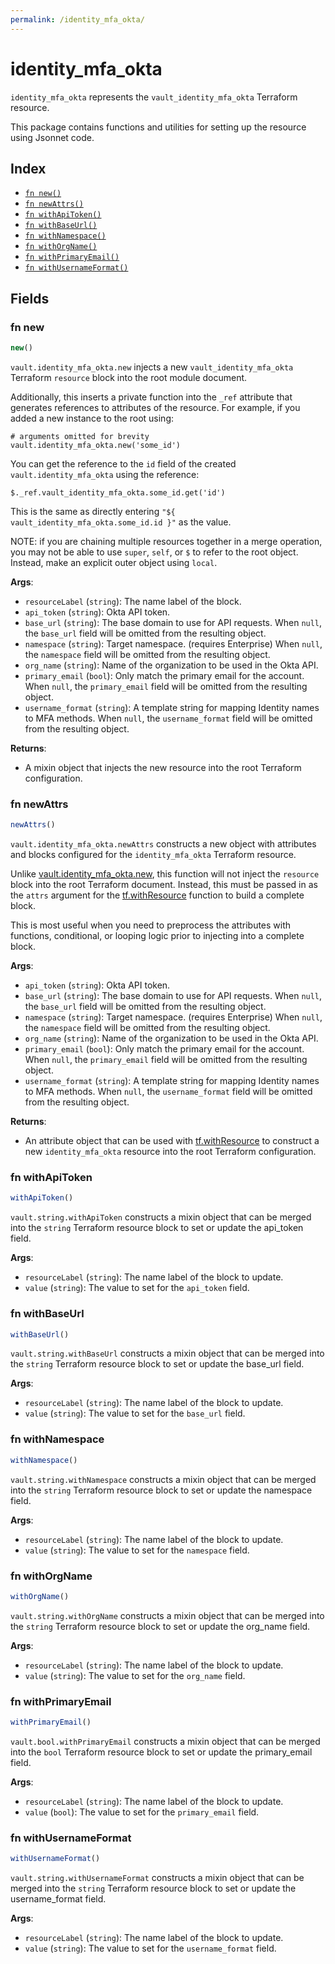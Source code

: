 ```yaml
---
permalink: /identity_mfa_okta/
---
```


# identity_mfa_okta

`identity_mfa_okta` represents the `vault_identity_mfa_okta` Terraform resource.



This package contains functions and utilities for setting up the resource using Jsonnet code.


## Index

* [`fn new()`](#fn-new)
* [`fn newAttrs()`](#fn-newattrs)
* [`fn withApiToken()`](#fn-withapitoken)
* [`fn withBaseUrl()`](#fn-withbaseurl)
* [`fn withNamespace()`](#fn-withnamespace)
* [`fn withOrgName()`](#fn-withorgname)
* [`fn withPrimaryEmail()`](#fn-withprimaryemail)
* [`fn withUsernameFormat()`](#fn-withusernameformat)

## Fields

### fn new

```ts
new()
```


`vault.identity_mfa_okta.new` injects a new `vault_identity_mfa_okta` Terraform `resource`
block into the root module document.

Additionally, this inserts a private function into the `_ref` attribute that generates references to attributes of the
resource. For example, if you added a new instance to the root using:

    # arguments omitted for brevity
    vault.identity_mfa_okta.new('some_id')

You can get the reference to the `id` field of the created `vault.identity_mfa_okta` using the reference:

    $._ref.vault_identity_mfa_okta.some_id.get('id')

This is the same as directly entering `"${ vault_identity_mfa_okta.some_id.id }"` as the value.

NOTE: if you are chaining multiple resources together in a merge operation, you may not be able to use `super`, `self`,
or `$` to refer to the root object. Instead, make an explicit outer object using `local`.

**Args**:
  - `resourceLabel` (`string`): The name label of the block.
  - `api_token` (`string`): Okta API token.
  - `base_url` (`string`): The base domain to use for API requests. When `null`, the `base_url` field will be omitted from the resulting object.
  - `namespace` (`string`): Target namespace. (requires Enterprise) When `null`, the `namespace` field will be omitted from the resulting object.
  - `org_name` (`string`): Name of the organization to be used in the Okta API.
  - `primary_email` (`bool`): Only match the primary email for the account. When `null`, the `primary_email` field will be omitted from the resulting object.
  - `username_format` (`string`): A template string for mapping Identity names to MFA methods. When `null`, the `username_format` field will be omitted from the resulting object.

**Returns**:
- A mixin object that injects the new resource into the root Terraform configuration.


### fn newAttrs

```ts
newAttrs()
```


`vault.identity_mfa_okta.newAttrs` constructs a new object with attributes and blocks configured for the `identity_mfa_okta`
Terraform resource.

Unlike [vault.identity_mfa_okta.new](#fn-new), this function will not inject the `resource`
block into the root Terraform document. Instead, this must be passed in as the `attrs` argument for the
[tf.withResource](https://github.com/tf-libsonnet/core/tree/main/docs#fn-withresource) function to build a complete block.

This is most useful when you need to preprocess the attributes with functions, conditional, or looping logic prior to
injecting into a complete block.

**Args**:
  - `api_token` (`string`): Okta API token.
  - `base_url` (`string`): The base domain to use for API requests. When `null`, the `base_url` field will be omitted from the resulting object.
  - `namespace` (`string`): Target namespace. (requires Enterprise) When `null`, the `namespace` field will be omitted from the resulting object.
  - `org_name` (`string`): Name of the organization to be used in the Okta API.
  - `primary_email` (`bool`): Only match the primary email for the account. When `null`, the `primary_email` field will be omitted from the resulting object.
  - `username_format` (`string`): A template string for mapping Identity names to MFA methods. When `null`, the `username_format` field will be omitted from the resulting object.

**Returns**:
  - An attribute object that can be used with [tf.withResource](https://github.com/tf-libsonnet/core/tree/main/docs#fn-withresource) to construct a new `identity_mfa_okta` resource into the root Terraform configuration.


### fn withApiToken

```ts
withApiToken()
```

`vault.string.withApiToken` constructs a mixin object that can be merged into the `string`
Terraform resource block to set or update the api_token field.



**Args**:
  - `resourceLabel` (`string`): The name label of the block to update.
  - `value` (`string`): The value to set for the `api_token` field.


### fn withBaseUrl

```ts
withBaseUrl()
```

`vault.string.withBaseUrl` constructs a mixin object that can be merged into the `string`
Terraform resource block to set or update the base_url field.



**Args**:
  - `resourceLabel` (`string`): The name label of the block to update.
  - `value` (`string`): The value to set for the `base_url` field.


### fn withNamespace

```ts
withNamespace()
```

`vault.string.withNamespace` constructs a mixin object that can be merged into the `string`
Terraform resource block to set or update the namespace field.



**Args**:
  - `resourceLabel` (`string`): The name label of the block to update.
  - `value` (`string`): The value to set for the `namespace` field.


### fn withOrgName

```ts
withOrgName()
```

`vault.string.withOrgName` constructs a mixin object that can be merged into the `string`
Terraform resource block to set or update the org_name field.



**Args**:
  - `resourceLabel` (`string`): The name label of the block to update.
  - `value` (`string`): The value to set for the `org_name` field.


### fn withPrimaryEmail

```ts
withPrimaryEmail()
```

`vault.bool.withPrimaryEmail` constructs a mixin object that can be merged into the `bool`
Terraform resource block to set or update the primary_email field.



**Args**:
  - `resourceLabel` (`string`): The name label of the block to update.
  - `value` (`bool`): The value to set for the `primary_email` field.


### fn withUsernameFormat

```ts
withUsernameFormat()
```

`vault.string.withUsernameFormat` constructs a mixin object that can be merged into the `string`
Terraform resource block to set or update the username_format field.



**Args**:
  - `resourceLabel` (`string`): The name label of the block to update.
  - `value` (`string`): The value to set for the `username_format` field.
